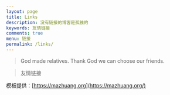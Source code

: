 ```yaml
---
layout: page
title: Links
description: 没有链接的博客是孤独的
keywords: 友情链接
comments: true
menu: 链接
permalink: /links/
---
```


> God made relatives. Thank God we can choose our friends.


> 友情链接

模板提供：[https://mazhuang.org](https://mazhuang.org/)